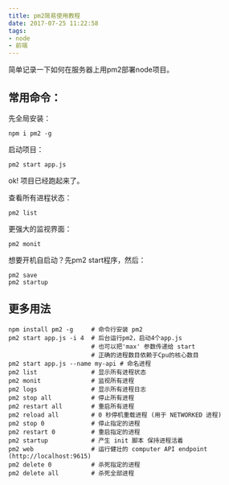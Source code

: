 ```yaml
---
title: pm2简易使用教程
date: 2017-07-25 11:22:58
tags: 
- node
- 前端
---
```


简单记录一下如何在服务器上用pm2部署node项目。

## 常用命令：

先全局安装：

    npm i pm2 -g

启动项目：

    pm2 start app.js

ok! 项目已经跑起来了。

查看所有进程状态：

    pm2 list

更强大的监视界面：

    pm2 monit

想要开机自启动？先pm2 start程序，然后：

    pm2 save
    pm2 startup


## 更多用法

    npm install pm2 -g     # 命令行安装 pm2 
    pm2 start app.js -i 4  # 后台运行pm2，启动4个app.js 
                           # 也可以把'max' 参数传递给 start
                           # 正确的进程数目依赖于Cpu的核心数目
    pm2 start app.js --name my-api # 命名进程
    pm2 list               # 显示所有进程状态
    pm2 monit              # 监视所有进程
    pm2 logs               # 显示所有进程日志
    pm2 stop all           # 停止所有进程
    pm2 restart all        # 重启所有进程
    pm2 reload all         # 0 秒停机重载进程 (用于 NETWORKED 进程)
    pm2 stop 0             # 停止指定的进程
    pm2 restart 0          # 重启指定的进程
    pm2 startup            # 产生 init 脚本 保持进程活着
    pm2 web                # 运行健壮的 computer API endpoint (http://localhost:9615)
    pm2 delete 0           # 杀死指定的进程
    pm2 delete all         # 杀死全部进程